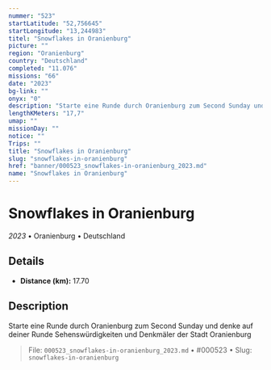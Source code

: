 ```yaml
---
nummer: "523"
startLatitude: "52,756645"
startLongitude: "13,244983"
titel: "Snowflakes in Oranienburg"
picture: ""
region: "Oranienburg"
country: "Deutschland"
completed: "11.076"
missions: "66"
date: "2023"
bg-link: ""
onyx: "0"
description: "Starte eine Runde durch Oranienburg zum Second Sunday und denke auf deiner Runde Sehenswürdigkeiten und Denkmäler der Stadt Oranienburg"
lengthKMeters: "17,7"
umap: ""
missionDay: ""
notice: ""
Trips: ""
title: "Snowflakes in Oranienburg"
slug: "snowflakes-in-oranienburg"
href: "banner/000523_snowflakes-in-oranienburg_2023.md"
name: "Snowflakes in Oranienburg"
---
```

# Snowflakes in Oranienburg

*2023* • Oranienburg • Deutschland





## Details
- **Distance (km):** 17.70






## Description
Starte eine Runde durch Oranienburg zum Second Sunday und denke auf deiner Runde Sehenswürdigkeiten und Denkmäler der Stadt Oranienburg




> File: `000523_snowflakes-in-oranienburg_2023.md` • #000523 • Slug: `snowflakes-in-oranienburg`
